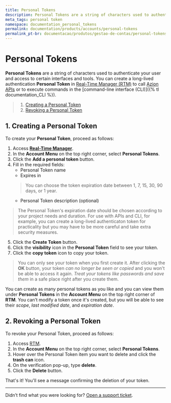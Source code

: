 ```yaml
---
title: Personal Tokens
description: Personal Tokens are a string of characters used to authenticate your user and access to certain interfaces and tools.
meta_tags: personal token
namespace: documentation_personal_tokens
permalink: documentation/products/accounts/personal-tokens
permalink_pt-br: documentacao/produtos/gestao-de-contas/personal-tokens
---
```

# Personal Tokens

**Personal Tokens** are a string of characters used to authenticate your user and access to certain interfaces and tools. You can create a long-lived authentication **Personal Token** in [Real-Time Manager (RTM)](https://manager.azion.com/) to call [Azion APIs](https://api.azion.com/) or to execute commands in the [command-line interface (CLI)]({% tl documentation_CLI %}).

> 1. [Creating a Personal Token](#createtoken)
> 2. [Revoking a Personal Token](#revoketoken)

## 1. Creating a Personal Token 

To create your **Personal Token**, proceed as follows:

1. Access [**Real-Time Manager**](https://manager.azion.com/).
2. In the **Account Menu** on the top right corner, select **Personal Tokens**.
3. Click the **Add a personal token** button.
4. Fill in the required fields:
   * Personal Token name
   * Expires in
   > You can choose the token expiration date between 1, 7, 15, 30, 90 days, or 1 year.
   * Personal Token description (optional)

> The Personal Token's expiration date should be chosen according to your project needs and duration. For use with APIs and CLI, for example, you can create a long-lived authenticaton token for practicality but you may have to be more careful and take extra security measures.

5. Click the **Create Token** button.
6. Click the **visibility** icon in the **Personal Token** field to see your token.
7. Click the **copy token** icon to copy your token.

> You can only see your token when you first create it. After clicking the **OK** button, your token *can no longer be seen or copied* and you won't be able to access it again. *Treat your tokens like passwords and save them* in a safe place right after you create them.

You can create as many personal tokens as you like and you can view them under **Personal Tokens** in the **Account Menu** on the top right corner of **RTM**. You can’t modify a token once it's created, but you will be able to see their *scope*, *last modified date*, and *expiration date*.

## 2. Revoking a Personal Token 

To revoke your Personal Token, proceed as follows:

1. Access [RTM](https://manager.azion.com/).
2. In the **Account Menu** on the top right corner, select **Personal Tokens**.
3. Hover over the Personal Token item you want to delete and click the **trash can** icon.
4. On the verification pop-up, type **delete**.
5. Click the **Delete** button.

That's it! You'll see a message confirming the deletion of your token.

---

Didn’t find what you were looking for? [Open a support ticket](https://tickets.azion.com/).
